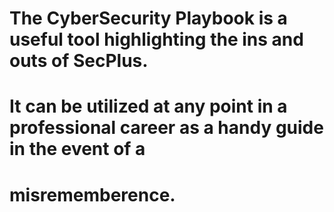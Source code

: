 # The CyberSecurity Playbook is a useful tool highlighting the ins and outs of SecPlus. 
# It can be utilized at any point in a professional career as a handy guide in the event of a
# misrememberence. 
